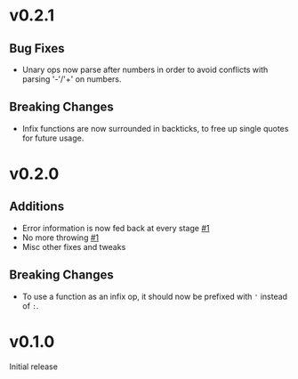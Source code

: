# v0.2.1

## Bug Fixes

- Unary ops now parse after numbers in order to avoid conflicts with parsing '-'/'+' on numbers.

## Breaking Changes

- Infix functions are now surrounded in backticks, to free up single quotes for future usage.

# v0.2.0

## Additions

- Error information is now fed back at every stage [#1](https://github.com/jsdw/angu/pull/1)
- No more throwing [#1](https://github.com/jsdw/angu/pull/1)
- Misc other fixes and tweaks

## Breaking Changes

- To use a function as an infix op, it should now be prefixed with `'` instead of `:`.

# v0.1.0

Initial release